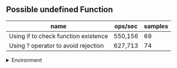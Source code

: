 ## Possible undefined Function

|name|ops/sec|samples|
|-|-|-|
|Using if to check function existence|550,156|69|
|Using ? operator to avoid rejection|627,713|74|


<details>
<summary>Environment</summary>

* __Machine:__ linux x64 | 2 vCPUs | 6.8GB Mem
* __Run:__ Sat Oct 14 2023 02:28:42 GMT+0000 (Coordinated Universal Time)
</details>

<!--
{"environment":{"platform":"linux","arch":"x64","cpus":2,"totalMemory":6.759757995605469},"benchmarks":[{"name":"Using if to check function existence","hz":550156.0679889728,"cycles":3,"stats":{"deviation":3.149663213806137e-7,"mean":0.0000018176660373035162,"moe":7.431827901367578e-8,"rme":4.088665216187126,"sem":3.791748929269173e-8,"variance":9.920378360403604e-14}},{"name":"Using ? operator to avoid rejection","hz":627713.0094897202,"cycles":3,"stats":{"deviation":2.451719057917543e-7,"mean":0.000001593084713686146,"moe":5.586128406384255e-8,"rme":3.506485473367476,"sem":2.8500655134613547e-8,"variance":6.010926338956085e-14}}]}-->
